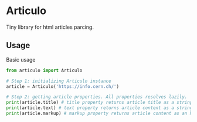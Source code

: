 # Articulo
Tiny library for html articles parcing.

## Usage
Basic usage
```python
from articulo import Articulo

# Step 1: initializing Articulo instance
article = Articulo('https://info.cern.ch/')

# Step 2: getting article properties. All properties resolves lazily.
print(article.title) # title property returns article title as a string
print(article.text) # text property returns article content as a string
print(article.markup) # markup property returns article content as an html markup string
```
